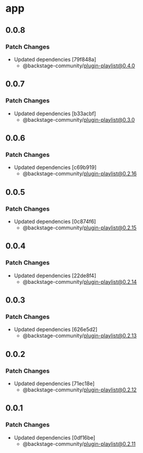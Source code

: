 # app

## 0.0.8

### Patch Changes

- Updated dependencies [79f848a]
  - @backstage-community/plugin-playlist@0.4.0

## 0.0.7

### Patch Changes

- Updated dependencies [b33acbf]
  - @backstage-community/plugin-playlist@0.3.0

## 0.0.6

### Patch Changes

- Updated dependencies [c69b919]
  - @backstage-community/plugin-playlist@0.2.16

## 0.0.5

### Patch Changes

- Updated dependencies [0c874f6]
  - @backstage-community/plugin-playlist@0.2.15

## 0.0.4

### Patch Changes

- Updated dependencies [22de8f4]
  - @backstage-community/plugin-playlist@0.2.14

## 0.0.3

### Patch Changes

- Updated dependencies [626e5d2]
  - @backstage-community/plugin-playlist@0.2.13

## 0.0.2

### Patch Changes

- Updated dependencies [71ec18e]
  - @backstage-community/plugin-playlist@0.2.12

## 0.0.1

### Patch Changes

- Updated dependencies [0df16be]
  - @backstage-community/plugin-playlist@0.2.11
